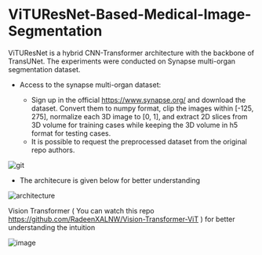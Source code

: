 # ViTUResNet-Based-Medical-Image-Segmentation
ViTUResNet is a hybrid CNN-Transformer architecture with the backbone of TransUNet.
The experiments were conducted on Synapse multi-organ segmentation dataset.

- Access to the synapse multi-organ dataset:

  -  Sign up in the official https://www.synapse.org/ and download the dataset. Convert them to numpy format, clip the images within [-125, 275], normalize each 3D image to [0, 1], and extract 2D slices from 3D volume for training cases while keeping the 3D volume in h5 format for testing cases.
  - It is possible to request the preprocessed dataset from the original repo authors.



![git](https://user-images.githubusercontent.com/66905164/169605613-5269fa05-eb9b-4936-b616-9068b75113b2.png)


- The architecure is given below for better understanding

![architecture](https://user-images.githubusercontent.com/66905164/169606363-e8910bf8-6427-418a-af04-c0c50c8f6c62.png)


Vision Transformer ( You can watch this repo https://github.com/RadeenXALNW/Vision-Transformer-ViT ) for better understanding the intuition 


![image](https://user-images.githubusercontent.com/66905164/169606905-d0de58a9-f66d-47c4-b741-7e53804f6689.png)

